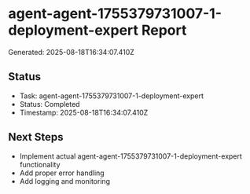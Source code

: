 # agent-agent-1755379731007-1-deployment-expert Report

Generated: 2025-08-18T16:34:07.410Z

## Status
- Task: agent-agent-1755379731007-1-deployment-expert
- Status: Completed
- Timestamp: 2025-08-18T16:34:07.410Z

## Next Steps
- Implement actual agent-agent-1755379731007-1-deployment-expert functionality
- Add proper error handling
- Add logging and monitoring
